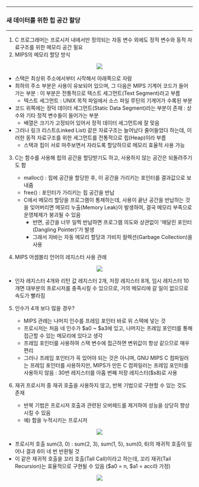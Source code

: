 -----
### 새 데이터를 위한 힙 공간 할당
-----
1. C 프로그래머는 프로시저 내에서만 정의되는 자동 변수 외에도 정적 변수와 동적 자료구조를 위한 메모리 공간 필요
2. MIPS의 메모리 할당 방식
<div align="center">
<img src="https://github.com/user-attachments/assets/10f43912-3b78-4471-95ae-629772090cd3">
</div>

   - 스택은 최상위 주소에서부터 시작해서 아래쪽으로 자람
   - 최하의 주소 부분은 사용이 유보되어 있으며, 그 다음은 MIPS 기계어 코드가 들어가는 부분 : 이 부분은 전통적으로 텍스트 세그먼트(Text Segment)라고 부름
     + 텍스트 세그먼트 : UNIX 목적 파일에서 소스 파일 루틴의 기계어가 수록된 부분
   - 코드 위쪽에는 정덕 데이터 세그먼트(Static Data Segment)라는 부분이 존재 : 상수와 기타 정적 변수들이 들어가는 부분
     + 배열은 크기가 고정되어 있어서 정적 데이터 세그먼트에 잘 맞음
   - 그러나 링크 리스트(Linked List) 같은 자료구조는 늘어났다 줄어들었다 하는데, 이러한 동적 자료구조를 위한 세그먼트를 전통적으로 힙(Heap)이라 부름
     + 스택과 힙이 서로 마주보면서 자라도록 할당하므로 메모리 효율적 사용 가능

3. C는 함수를 사용해 힙의 공간을 할당받기도 하고, 사용하지 않는 공간은 되돌려주기도 함
   - malloc() : 힙에 공간을 할당한 후, 이 공간을 가리키는 포인터를 결과값으로 보내줌
   - free() : 포인터가 가리키는 힙 공간을 반납
   - C에서 메모리 할당을 프로그램이 통제하는데, 사용이 끝난 공간을 반납하는 것을 잊어버리면 메모리 누출(Memory Leak)이 발생하여, 결국 메모리 부족으로 운영체제가 붕괴될 수 있음
     + 반면, 공간을 너무 일찍 반납하면 프로그램 의도와 상관없이 '매달린 포인터(Dangling Pointer)'가 발생
     + 그래서 자바는 자동 메모리 할당과 가비지 컬렉션(Garbage Collection)을 사용

4. MIPS 어셈블리 언어의 레지스터 사용 관례
<div align="center">
<img src="https://github.com/user-attachments/assets/c819999e-da79-4568-bc4a-0261824c27d1">
</div>

   - 인자 레지스터 4개와 리턴 값 레지스터 2개, 저장 레지스터 8개, 임시 레지스터 10개면 대부분의 프로시저를 충족시킬 수 있으므로, 거의 메모리에 갈 일이 없으므로 속도가 빨라짐

5. 인수가 4개 보다 많을 경우?
   - MIPS 관례는 나머지 인수를 프레임 포인터 바로 위 스택에 넣는 것
   - 프로시저는 처음 네 인수가 $a0 ~ $a3에 있고, 나머지는 프레임 포인터를 통해 접근할 수 있는 메모리에 있다고 생각
   - 프레임 포인터를 사용하여 스택 변수에 접근하면 변위값이 항상 같으므로 매우 편리
   - 그러나 프레임 포인터가 꼭 있어야 되는 것은 아니며, GNU MIPS C 컴파일러는 프레임 포인터를 사용하지만, MIPS가 만든 C 컴파일러는 프레임 포인터를 사용하지 않음 : 30번 레지스터를 아홉 번째 저장 레지스터($s8)로 사용

6. 재귀 프로시저 중 재귀 호출을 사용하지 않고, 반복 기법으로 구현할 수 있는 것도 존재
   - 반복 기법은 프로시저 호출과 관련된 오버헤드를 제거하여 성능을 상당히 향상시킬 수 있음
   - 예) 합을 누적시키는 프로시저
<div align="center">
<img src="https://github.com/user-attachments/assets/5e97055f-0516-4c98-a3e8-599478fa600b">
</div>

   - 프로시저 호출 sum(3, 0) : sum(2, 3), sum(1, 5), sum(0, 6)의 재귀적 호출이 일어나 결과 6이 네 번 반환될 것
   - 이 같은 재귀적 호출을 꼬리 호출(Tall Call)이라고 하는데, 꼬리 재귀(Tail Recursion)는 효율적으로 구현될 수 있음 ($a0 = n, $a1 = acc라 가정)
<div align="center">
<img src="https://github.com/user-attachments/assets/3e5c08e4-0ca2-4ad3-be22-ef10ffab14c0">
</div>

